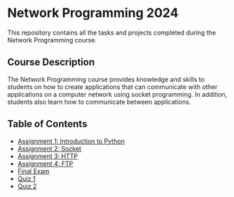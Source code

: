 # Network Programming 2024
This repository contains all the tasks and projects completed during the Network Programming course.

## Course Description
The Network Programming course provides knowledge and skills to students on how to create applications that can communicate with other applications on a computer network using socket programming. In addition, students also learn how to communicate between applications.

## Table of Contents
- [Assignment 1: Introduction to Python](./01)
- [Assignment 2: Socket](./02)
- [Assignment 3: HTTP](./03)
- [Assignment 4: FTP](./04)
- [Final Exam](./eas)
- [Quiz 1](./kuis-1)
- [Quiz 2](./kuis-2)
